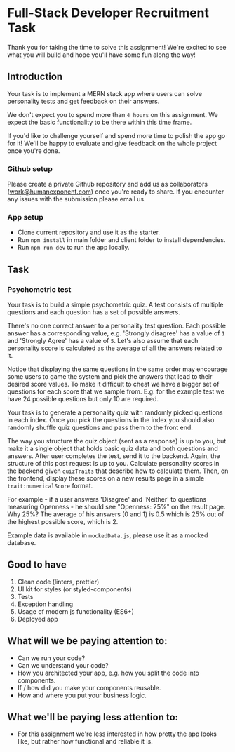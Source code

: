 # Full-Stack Developer Recruitment Task

Thank you for taking the time to solve this assignment! We're excited to see what you will build and hope you'll have some fun along the way!

## Introduction
Your task is to implement a MERN stack app where users can solve personality tests and get feedback on their answers.

We don't expect you to spend more than `4 hours` on this assignment. We expect the basic functionality to be there within
this time frame.

If you'd like to challenge yourself and spend more time to polish the app go for it!
We'll be happy to evaluate and give feedback on the whole project once you're done.

### Github setup

Please create a private Github repository and add us as collaborators (work@humanexponent.com) once you're ready to share.
If you encounter any issues with the submission please email us.

### App setup

* Clone current repository and use it as the starter.
* Run `npm install` in main folder and client folder to install dependencies.
* Run `npm run dev` to run the app locally.

## Task

### Psychometric test

Your task is to build a simple psychometric quiz.
A test consists of multiple questions and each question has a set of possible answers.

There's no one correct answer to a personality test question.
Each possible answer has a corresponding value, e.g. 'Strongly disagree' has a value of `1` and 'Strongly Agree' has a value of `5`.
Let's also assume that each personality score is calculated as the average of all the answers related to it.

Notice that displaying the same questions in the same order may encourage some users to game the system and pick the answers that lead to their desired score values.
To make it difficult to cheat we have a bigger set of questions for each score that we sample from. E.g. for the example test we have 24 possible questions but only 10 are required. 

Your task is to generate a personality quiz with randomly picked questions in each index.
Once you pick the questions in the index you should also randomly shuffle quiz questions and pass them to the front end.

The way you structure the quiz object (sent as a response) is up to you, but make it a single object that holds basic quiz data and both questions and answers.
After user completes the test, send it to the backend. Again, the structure of this post request is up to you.
Calculate personality scores in the backend given `quizTraits` that describe how to calculate them.
Then, on the frontend, display these scores on a new results page in a simple `trait:numericalScore` format.

For example - if a user answers 'Disagree' and 'Neither' to questions measuring Openness - he should see "Openness: 25%" on the result page.
Why 25%? The average of his answers (0 and 1) is 0.5 which is 25% out of the highest possible score, which is 2.

Example data is available in `mockedData.js`, please use it as a mocked database.


## Good to have

1. Clean code (linters, prettier)
2. UI kit for styles (or styled-components)
3. Tests
4. Exception handling
5. Usage of modern js functionality (ES6+)
6. Deployed app

## What will we be paying attention to:
* Can we run your code?
* Can we understand your code?
* How you architected your app, e.g. how you split the code into components.
* If / how did you make your components reusable.
* How and where you put your business logic.

## What we'll be paying less attention to:
* For this assignment we're less interested in how pretty the app looks like, but rather how functional and reliable it is.
